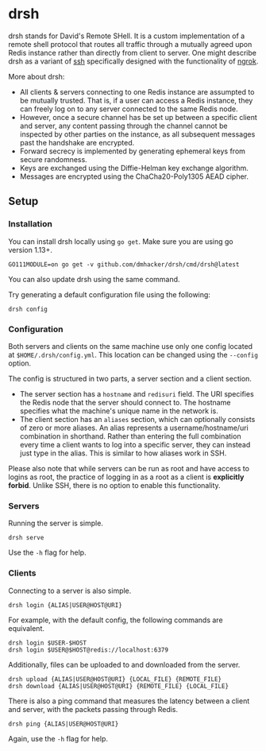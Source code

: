 # drsh

drsh stands for David's Remote SHell. It is a custom implementation of
a remote shell protocol that routes all traffic through a mutually agreed upon 
Redis instance rather than directly from client to server. One might describe 
drsh as a variant of [ssh](https://www.openssh.com/) specifically designed 
with the functionality of [ngrok](https://ngrok.com/).

More about drsh:
* All clients & servers connecting to one Redis instance are assumpted to be mutually 
trusted. That is, if a user can access a Redis instance, they can freely log on
to any server connected to the same Redis node.
* However, once a secure channel has be set up between a specific client and server,
any content passing through the channel cannot be inspected by other parties on the
instance, as all subsequent messages past the handshake are encrypted.
* Forward secrecy is implemented by generating ephemeral keys from secure randomness.
* Keys are exchanged using the Diffie-Helman key exchange algorithm.
* Messages are encrypted using the ChaCha20-Poly1305 AEAD cipher.

## Setup

### Installation

You can install drsh locally using `go get`. 
Make sure you are using go version 1.13+.

```
GO111MODULE=on go get -v github.com/dmhacker/drsh/cmd/drsh@latest
```

You can also update drsh using the same command.

Try generating a default configuration file using the following:

```
drsh config
```

### Configuration

Both servers and clients on the same machine use only one config located
at `$HOME/.drsh/config.yml`. This location can be changed using the `--config` option.

The config is structured in two parts, a server section and a client section.

* The server section has a `hostname` and `redisuri` field. The URI specifies
the Redis node that the server should connect to. The hostname specifies what
the machine's unique name in the network is.
* The client section has an `aliases` section, which can optionally consists of
zero or more aliases. An alias represents a username/hostname/uri combination
in shorthand. Rather than entering the full combination every time a client
wants to log into a specific server, they can instead just type in the alias.
This is similar to how aliases work in SSH.

Please also note that while servers can be run as root and have access to
logins as root, the practice of logging in as a root as a client is **explicitly
forbid**. Unlike SSH, there is no option to enable this functionality.

### Servers

Running the server is simple.

```
drsh serve
```

Use the `-h` flag for help.

### Clients

Connecting to a server is also simple.

```
drsh login {ALIAS|USER@HOST@URI}
```

For example, with the default config, the following commands are equivalent.

```
drsh login $USER-$HOST
drsh login $USER@$HOST@redis://localhost:6379
```

Additionally, files can be uploaded to and downloaded from the server.

```
drsh upload {ALIAS|USER@HOST@URI} {LOCAL_FILE} {REMOTE_FILE}
drsh download {ALIAS|USER@HOST@URI} {REMOTE_FILE} {LOCAL_FILE}
```

There is also a ping command that measures the latency between a client and
server, with the packets passing through Redis.

```
drsh ping {ALIAS|USER@HOST@URI}
```

Again, use the `-h` flag for help.
